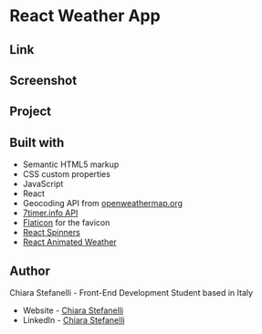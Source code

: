 # React Weather App

## Link

<!-- - [Project URL]() (hosted on Netlify) -->

## Screenshot

<!-- <img src="./screenshots/weather-app-preview.png" alt="Weather app preview" width="600px"> -->

## Project

<!-- Users should be able to:

- -->

## Built with

- Semantic HTML5 markup
- CSS custom properties
- JavaScript
- React
- Geocoding API from [openweathermap.org](https://openweathermap.org/)
- [7timer.info API](http://www.7timer.info/doc.php)
- [Flaticon](https://www.flaticon.com/) for the favicon
- [React Spinners](https://www.npmjs.com/package/react-spinners)
- [React Animated Weather](https://www.npmjs.com/package/react-animated-weather)

## Author

Chiara Stefanelli - Front-End Development Student based in Italy

- Website - [Chiara Stefanelli](https://chiarastefanelli.netlify.app/)
- LinkedIn - [Chiara Stefanelli](https://www.linkedin.com/in/chiarastefanelli/?locale=en_US)
